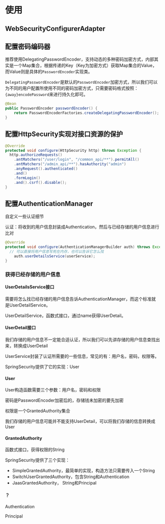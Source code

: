 

# 使用



## WebSecurityConfigurerAdapter



## 配置密码编码器



推荐使用DelegatingPasswordEncoder，支持动态的多种密码加密方式，内部其实是一个Map集合，根据传递的Key（Key为加密方式）获取Map集合的Value，而Value则是具体的`PasswordEncoder`实现类。

`DelegatingPasswordEncoder`是默认的`PasswordEncoder`加密方式，所以我们可以为不同的用户配置所使用不同的密码加密方式，只需要密码格式按照：`{away}encodePassword`来进行持久化即可。

```java
@Bean
public PasswordEncoder passwordEncoder() {
    return PasswordEncoderFactories.createDelegatingPasswordEncoder();
}
```



## 配置HttpSecurity实现对接口资源的保护



```java
@Override
protected void configure(HttpSecurity http) throws Exception {
  http.authorizeRequests()
    .antMatchers("/user/login", "/common_api/**").permitAll()
    .antMatchers("/admin_api/**").hasAuthority("admin")
    .anyRequest().authenticated()
    .and()
    .formLogin()
    .and().csrf().disable();
}
```



## 配置AuthenticationManager

自定义一些认证细节

认证：将收到的用户信息封装成Authentication，然后与已经存储的用户信息进行比对

```java
@Override
protected void configure(AuthenticationManagerBuilder auth) throws Exception {
  // 可以直接将用户信息写死在内存，也可以告诉它怎么找
    auth.userDetailsService(userService);
}
```

### 获得已经存储的用户信息



#### UserDetailsService接口

需要将怎么找已经存储的用户信息告诉AuthenticationManager，而这个标准就是UserDetailService。

UserDetailService，函数式接口，通过name获得UserDetail。



#### UserDetail接口

我们存储的用户信息不一定能合适认证，所以我们可以先讲存储的用户信息查找出来，转换成UserDetail

UserService封装了认证所需要的一些信息，常见的有：用户名，密码，权限等。

SpringSecurity提供了它的实现：User



#### User

User构造函数需要三个参数：用户名，密码和权限

密码是PasswordEncoder加密后的，存储钱未加密的要先加密

权限是一个GrantedAuthority集合

我们存储的用户信息可能并不能支持UserDetail，可以将我们存储的信息转换成User



#### GrantedAuthority

函数式接口，获得权限的String

SpringSecurity提供了三个实现：

* SimpleGrantedAuthority，最简单的实现，构造方法只需要传入一个String
* SwitchUserGrantedAuthority，包含String和Authentication
* JaasGrantedAuthority， String和Principal



#### ？

Authentication

Principal















